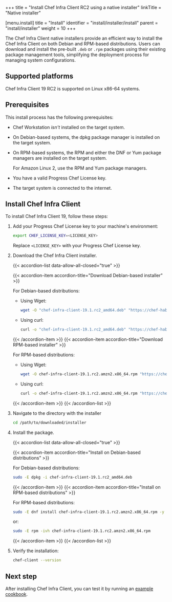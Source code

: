 +++
title = "Install Chef Infra Client RC2 using a native installer"
linkTitle = "Native installer"

[menu.install]
title = "Install"
identifier = "install/installer/install"
parent = "install/installer"
weight = 10
+++

The Chef Infra Client native installers provide an efficient way to install the Chef Infra Client on both Debian and RPM-based distributions.
Users can download and install the pre-built `.deb` or `.rpm` packages using their existing package management tools, simplifying the deployment process for managing system configurations.

## Supported platforms

Chef Infra Client 19 RC2 is supported on Linux x86-64 systems.

## Prerequisites

This install process has the following prerequisites:

- Chef Workstation _isn't_ installed on the target system.
- On Debian-based systems, the dpkg package manager is installed on the target system.
- On RPM-based systems, the RPM and either the DNF or Yum package managers are installed on the target system.

  For Amazon Linux 2, use the RPM and Yum package managers.

- You have a valid Progress Chef License key.
- The target system is connected to the internet.

## Install Chef Infra Client

To install Chef Infra Client 19, follow these steps:

1. Add your Progress Chef License key to your machine's environment:

    ```sh
    export CHEF_LICENSE_KEY=<LICENSE_KEY>
    ```

    Replace `<LICENSE_KEY>` with your Progress Chef License key.

1. Download the Chef Infra Client installer.

    {{< accordion-list data-allow-all-closed="true" >}}

    {{< accordion-item accordion-title="Download Debian-based installer" >}}

    For Debian-based distributions:

    - Using Wget:

      ```sh
      wget -O "chef-infra-client-19.1.rc2_amd64.deb" "https://chef-hab-migration-tool-bucket.s3.amazonaws.com/rc2_hab_pkg_chef_client/rc2_installer_folder/chef-infra-client-19.1.rc2_amd64.deb?AWSAccessKeyId=AKIAW4FPVFT6BIP2EQW7&Signature=juoMKNP%2BAnq6cV61c%2BIrj2OIhFI%3D&Expires=1756222738"
      ```

    - Using curl:

      ```sh
      curl -o "chef-infra-client-19.1.rc2_amd64.deb" "https://chef-hab-migration-tool-bucket.s3.amazonaws.com/rc2_hab_pkg_chef_client/rc2_installer_folder/chef-infra-client-19.1.rc2_amd64.deb?AWSAccessKeyId=AKIAW4FPVFT6BIP2EQW7&Signature=juoMKNP%2BAnq6cV61c%2BIrj2OIhFI%3D&Expires=1756222738"
      ```

    {{< /accordion-item >}}
    {{< accordion-item accordion-title="Download RPM-based installer" >}}

    For RPM-based distributions:

    - Using Wget:

      ```sh
      wget -O chef-infra-client-19.1.rc2.amzn2.x86_64.rpm "https://chef-hab-migration-tool-bucket.s3.amazonaws.com/rc2_hab_pkg_chef_client/rc2_installer_folder/chef-infra-client-19.1.rc2.amzn2.x86_64.rpm?AWSAccessKeyId=AKIAW4FPVFT6BIP2EQW7&Signature=YNL2rOEpPflwG4PPyvIcofHBZ%2Fc%3D&Expires=1756222794"
      ```

    - Using curl:

      ```sh
      curl -o chef-infra-client-19.1.rc2.amzn2.x86_64.rpm "https://chef-hab-migration-tool-bucket.s3.amazonaws.com/rc2_hab_pkg_chef_client/rc2_installer_folder/chef-infra-client-19.1.rc2.amzn2.x86_64.rpm?AWSAccessKeyId=AKIAW4FPVFT6BIP2EQW7&Signature=YNL2rOEpPflwG4PPyvIcofHBZ%2Fc%3D&Expires=1756222794"
      ```

    {{< /accordion-item >}}
    {{< /accordion-list >}}

1. Navigate to the directory with the installer

    ```sh
    cd /path/to/downloaded/installer
    ```

1. Install the package.

   {{< accordion-list data-allow-all-closed="true" >}}

   {{< accordion-item accordion-title="Install on Debian-based distributions" >}}

   For Debian-based distributions:

   ```sh
   sudo -E dpkg -i chef-infra-client-19.1.rc2_amd64.deb
   ```

   {{< /accordion-item >}}
   {{< accordion-item accordion-title="Install on RPM-based distributions" >}}

   For RPM-based distributions:

   ```sh
   sudo -E dnf install chef-infra-client-19.1.rc2.amzn2.x86_64.rpm -y
   ```

   or:

   ```sh
   sudo -E rpm -ivh chef-infra-client-19.1.rc2.amzn2.x86_64.rpm
   ```

   {{< /accordion-item >}}
   {{< /accordion-list >}}

1. Verify the installation:

    ```sh
    chef-client --version
    ```

## Next step

After installing Chef Infra Client, you can test it by running an [example cookbook](/cookbooks).
